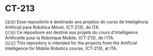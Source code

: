 # CT-213

(:brazil:) Esse repositório é destinado aos projetos do curso de Inteligência Artificial para Robótica Móvel, (CT-213), do ITA. \
(:fr:) Ce répositoire est destiné aux projets du cours d'Intelligence Artificielle pour la Robotique Mobile, (CT-213), de l'ITA. \
(:us:) This repository is intended for the projects from the Artificial Intelligence for Mobile Robotics course, (CT-213), at ITA. 
